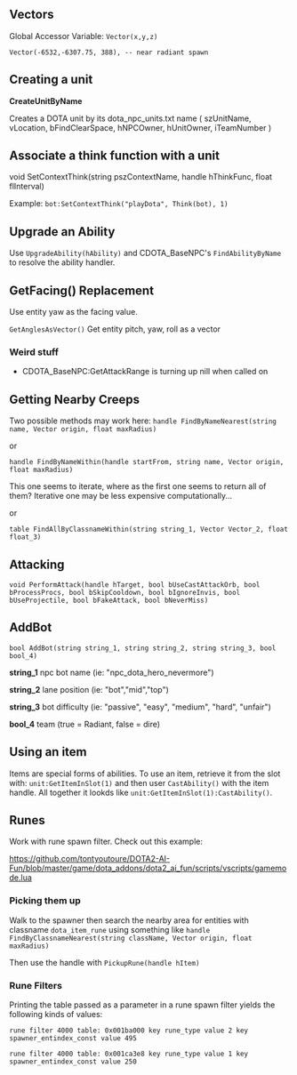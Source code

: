 ## Vectors

Global Accessor Variable: `Vector(x,y,z)`

`Vector(-6532,-6307.75, 388), -- near radiant spawn`

## Creating a unit

**CreateUnitByName**

Creates a DOTA unit by its dota_npc_units.txt name ( szUnitName, vLocation, bFindClearSpace, hNPCOwner, hUnitOwner, iTeamNumber ) 

## Associate a think function with a unit

void SetContextThink(string pszContextName, handle hThinkFunc, float flInterval) 

Example:
`bot:SetContextThink("playDota", Think(bot), 1)`

## Upgrade an Ability

Use `UpgradeAbility(hAbility)` and CDOTA_BaseNPC's `FindAbilityByName` to resolve the ability handler.

## GetFacing() Replacement
Use entity yaw as the facing value.

`GetAnglesAsVector()` Get entity pitch, yaw, roll as a vector

### Weird stuff
- CDOTA_BaseNPC:GetAttackRange is turning up nill when called on 

## Getting Nearby Creeps

Two possible methods may work here:
`handle FindByNameNearest(string name, Vector origin, float maxRadius)`

or

`handle FindByNameWithin(handle startFrom, string name, Vector origin, float maxRadius)`

This one seems to iterate, where as the first one seems to return all of them? Iterative one may be less expensive computationally...

or

`table FindAllByClassnameWithin(string string_1, Vector Vector_2, float float_3)`

## Attacking 
`void PerformAttack(handle hTarget, bool bUseCastAttackOrb, bool bProcessProcs, bool bSkipCooldown, bool bIgnoreInvis, bool bUseProjectile, bool bFakeAttack, bool bNeverMiss)`

## AddBot

`bool AddBot(string string_1, string string_2, string string_3, bool bool_4) `

**string_1** npc bot name (ie: "npc_dota_hero_nevermore")

**string_2** lane position (ie: "bot","mid","top")

**string_3** bot difficulty (ie: "passive", "easy", "medium", "hard", "unfair")

**bool_4** team (true = Radiant, false = dire)

## Using an item
Items are special forms of abilities. To use an item, retrieve it from the slot with:
`unit:GetItemInSlot(1)` and then user `CastAbility()` with the item handle. All together 
it lookds like `unit:GetItemInSlot(1):CastAbility()`.

## Runes
Work with rune spawn filter. Check out this example:

https://github.com/tontyoutoure/DOTA2-AI-Fun/blob/master/game/dota_addons/dota2_ai_fun/scripts/vscripts/gamemode.lua

### Picking them up

Walk to the spawner then search the nearby area for entities with classname `dota_item_rune` using something like `handle FindByClassnameNearest(string className, Vector origin, float maxRadius) `

Then use the handle with `PickupRune(handle hItem) `


### Rune Filters

Printing the table passed as a parameter in a rune spawn filter yields the following kinds of values:

`rune filter 4000
table: 0x001ba000
key
rune_type
value
2
key
spawner_entindex_const
value
495`

`rune filter 4000
table: 0x001ca3e8
key
rune_type
value
1
key
spawner_entindex_const
value
250`